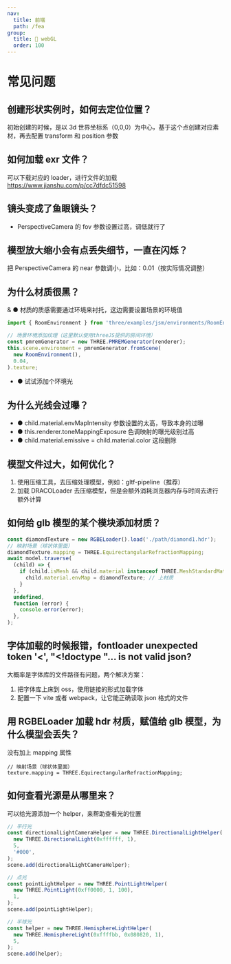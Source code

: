 ```yaml
---
nav:
  title: 前端
  path: /fea
group:
  title: 💊 webGL
  order: 100
---
```


# 常见问题

## 创建形状实例时，如何去定位位置？

初始创建的时候，是以 3d 世界坐标系（0,0,0）为中心，基于这个点创建对应素材，再去配置 transform 和 position 参数

## 如何加载 exr 文件？

可以下载对应的 loader，进行文件的加载
<https://www.jianshu.com/p/cc7dfdc51598>

## 镜头变成了鱼眼镜头？

- PerspectiveCamera 的 fov 参数设置过高，调低就行了

## 模型放大缩小会有点丢失细节，一直在闪烁？

把 PerspectiveCamera 的 near 参数调小，比如：0.01（按实际情况调整）

## 为什么材质很黑？

& ● 材质的质感需要通过环境来衬托，这边需要设置场景的环境值

```js
import { RoomEnvironment } from 'three/examples/jsm/environments/RoomEnvironment.js';

// 场景环境添加纹理（这里默认使用threeJS提供的房间环境）
const pmremGenerator = new THREE.PMREMGenerator(renderer);
this.scene.environment = pmremGenerator.fromScene(
  new RoomEnvironment(),
  0.04,
).texture;
```

- ● 试试添加个环境光

## 为什么光线会过曝？

- ● child.material.envMapIntensity 参数设置的太高，导致本身的过曝
- ● this.renderer.toneMappingExposure 色调映射的曝光级别过高
- ● child.material.emissive = child.material.color 这段删除

## 模型文件过大，如何优化？

1. 使用压缩工具，去压缩处理模型，例如：gltf-pipeline（推荐）
2. 加载 DRACOLoader 去压缩模型，但是会额外消耗浏览器内存与时间去进行额外计算

## 如何给 glb 模型的某个模块添加材质？

```js
const diamondTexture = new RGBELoader().load('./path/diamond1.hdr');
// 映射场景（球状体里面）
diamondTexture.mapping = THREE.EquirectangularRefractionMapping;
await model.traverse(
  (child) => {
    if (child.isMesh && child.material instanceof THREE.MeshStandardMaterial) {
      child.material.envMap = diamondTexture; // 上材质
    }
  },
  undefined,
  function (error) {
    console.error(error);
  },
);
```

## 字体加载的时候报错，fontloader unexpected token '<', "<!doctype "... is not valid json?

大概率是字体库的文件路径有问题，两个解决方案：

1. 把字体库上床到 oss，使用链接的形式加载字体
2. 配置一下 vite 或者 webpack，让它能正确读取 json 格式的文件

## 用 RGBELoader 加载 hdr 材质，赋值给 glb 模型，为什么模型会丢失？

没有加上 mapping 属性

```
// 映射场景（球状体里面）
texture.mapping = THREE.EquirectangularRefractionMapping;
```

## 如何查看光源是从哪里来？

可以给光源添加一个 helper，来帮助查看光的位置

```js
// 平行光
const directionalLightCameraHelper = new THREE.DirectionalLightHelper(
  new THREE.DirectionalLight(0xffffff, 1),
  5,
  '#000',
);
scene.add(directionalLightCameraHelper);

// 点光
const pointLightHelper = new THREE.PointLightHelper(
  new THREE.PointLight(0xff0000, 1, 100),
  1,
);
scene.add(pointLightHelper);

// 半球光
const helper = new THREE.HemisphereLightHelper(
  new THREE.HemisphereLight(0xffffbb, 0x080820, 1),
  5,
);
scene.add(helper);
```
